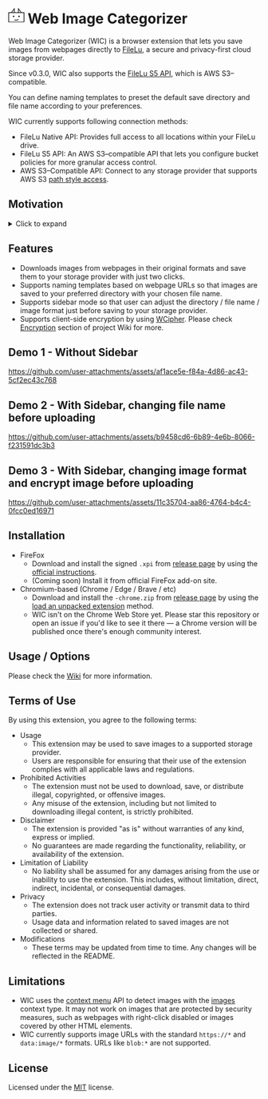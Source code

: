 # ![WIC Logo](public/icon/32.png) Web Image Categorizer

Web Image Categorizer (WIC) is a browser extension that lets you save images from webpages directly to [FileLu](https://filelu.com/), a secure and privacy-first cloud storage provider.

Since v0.3.0, WIC also supports the [FileLu S5 API](https://filelu.com/pages/s5-object-storage/), which is AWS S3–compatible.

You can define naming templates to preset the default save directory and file name according to your preferences.

WIC currently supports following connection methods:
* FileLu Native API: Provides full access to all locations within your FileLu drive.
* FileLu S5 API: An AWS S3–compatible API that lets you configure bucket policies for more granular access control.
* AWS S3–Compatible API: Connect to any storage provider that supports AWS S3 [path style access](https://docs.aws.amazon.com/AmazonS3/latest/userguide/VirtualHosting.html#path-style-access).

## Motivation
<details>
  <summary>Click to expand</summary>

  In 2024, there was a significant surge in the development of AI applications, and I was particularly impressed by the advancements in text-to-image generative AI technology. Over the course of a year, I used several applications, like Copilot, to generate images. As a result, I amassed a considerable collection of generated images, some of which were truly remarkable and worth preserving.

  To ensure the safekeeping of these images, I discovered FileLu, a platform that provides secure cloud storage and easy-to-integrate APIs. Given my preference for using Firefox, I decided to create this add-on to streamline the process of saving images from websites directly to my online storage. This add-on not only simplifies the workflow but also ensures that my valuable images are stored securely and efficiently.

  If you are new to FileLu, please consider to register by using my <a href="https://filelu.com/5155514948.html" target="_blank">referral link</a>.
</details>

## Features
* Downloads images from webpages in their original formats and save them to your storage provider with just two clicks.
* Supports naming templates based on webpage URLs so that images are saved to your preferred directory with your chosen file name.
* Supports sidebar mode so that user can adjust the directory / file name / image format just before saving to your storage provider.
* Supports client-side encryption by using [WCipher](https://github.com/hkalbertl/wcipher). Please check [Encryption](https://github.com/hkalbertl/web-image-categorizer/wiki/Documentation#encryption) section of project Wiki for more.

## Demo 1 - Without Sidebar
https://github.com/user-attachments/assets/af1ace5e-f84a-4d86-ac43-5cf2ec43c768

## Demo 2 - With Sidebar, changing file name before uploading
https://github.com/user-attachments/assets/b9458cd6-6b89-4e6b-8066-f231591dc3b3

## Demo 3 - With Sidebar, changing image format and encrypt image before uploading
https://github.com/user-attachments/assets/11c35704-aa86-4764-b4c4-0fcc0ed16971

## Installation
* FireFox
  * Download and install the signed `.xpi` from [release page](https://github.com/hkalbertl/web-image-categorizer/releases) by using the [official instructions](https://extensionworkshop.com/documentation/publish/install-self-distributed/#install-addon-from-file).
  * (Coming soon) Install it from official FireFox add-on site.
* Chromium-based (Chrome / Edge / Brave / etc)
  * Download and install the `-chrome.zip` from [release page](https://github.com/hkalbertl/web-image-categorizer/releases) by using the [load an unpacked extension](https://developer.chrome.com/docs/extensions/get-started/tutorial/hello-world#load-unpacked) method.
  * WIC isn't on the Chrome Web Store yet. Please star this repository or open an issue if you'd like to see it there — a Chrome version will be published once there's enough community interest.

## Usage / Options
Please check the [Wiki](https://github.com/hkalbertl/web-image-categorizer/wiki) for more information.

## Terms of Use
By using this extension, you agree to the following terms:

* Usage
  * This extension may be used to save images to a supported storage provider.
  * Users are responsible for ensuring that their use of the extension complies with all applicable laws and regulations.
* Prohibited Activities
  * The extension must not be used to download, save, or distribute illegal, copyrighted, or offensive images.
  * Any misuse of the extension, including but not limited to downloading illegal content, is strictly prohibited.
* Disclaimer
  * The extension is provided "as is" without warranties of any kind, express or implied.
  * No guarantees are made regarding the functionality, reliability, or availability of the extension.
* Limitation of Liability
  * No liability shall be assumed for any damages arising from the use or inability to use the extension. This includes, without limitation, direct, indirect, incidental, or consequential damages.
* Privacy
  * The extension does not track user activity or transmit data to third parties.
  * Usage data and information related to saved images are not collected or shared.
* Modifications
  * These terms may be updated from time to time. Any changes will be reflected in the README.

## Limitations
* WIC uses the [context menu](https://developer.mozilla.org/en-US/docs/Mozilla/Add-ons/WebExtensions/user_interface/Context_menu_items) API to detect images with the [images](https://developer.mozilla.org/en-US/docs/Mozilla/Add-ons/WebExtensions/API/menus/ContextType) context type. It may not work on images that are protected by security measures, such as webpages with right-click disabled or images covered by other HTML elements.
* WIC currently supports image URLs with the standard `https://*` and `data:image/*` formats. URLs like `blob:*` are not supported.

## License
Licensed under the [MIT](http://www.opensource.org/licenses/mit-license.php) license.
